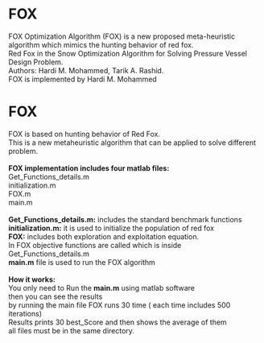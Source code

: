 # FOX
FOX Optimization Algorithm (FOX) is a new proposed meta-heuristic algorithm which mimics the hunting behavior of red fox.<br/>
Red Fox in the Snow Optimization Algorithm for Solving Pressure Vessel Design Problem.<br/>
 Authors: Hardi M. Mohammed, Tarik A. Rashid.<br/>
 FOX is implemented by Hardi M. Mohammed<br/>

# FOX 
FOX is based on hunting behavior of Red Fox.<br/>
This is a new metaheuristic algorithm that can be applied to solve different problem.<br/>
<br/>
<b>FOX implementation includes four matlab files:</b><br/>
Get_Functions_details.m<br/>
initialization.m<br/>
FOX.m<br/>
main.m<br/>
<br/>
<b>Get_Functions_details.m:</b> includes the standard benchmark functions<br/>
<b>initialization.m:</b> it is used to initialize the population of red fox<br/>
<b>FOX:</b> includes both exploration and exploitation equation. <br/>
In FOX objective functions are called which is inside Get_Functions_details.m<br/>
<b>main.m</b> file is used to run the FOX algorithm<br/>
<br>
<b>How it works:</b><br/>
You only need to Run the <b>main.m</b> using matlab software<br/>
then you can see the results<br/>
by running the main file FOX runs 30 time ( each time includes 500 iterations)<br/>
Results prints 30 best_Score and then shows the average of them<br/>
all files must be in the same directory.
